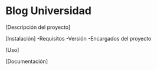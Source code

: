 # Blog Universidad

[Descripción del proyecto]

[Instalación]
  -Requisitos
  -Versión
  -Encargados del proyecto
  
[Uso]

[Documentación]
